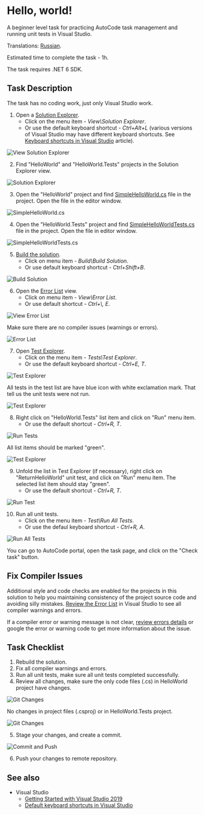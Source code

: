 # Hello, world!

A beginner level task for practicing AutoCode task management and running unit tests in Visual Studio.

Translations: [Russian](README-RU.md).

Estimated time to complete the task - 1h.

The task requires .NET 6 SDK.


## Task Description

The task has no coding work, just only Visual Studio work.

1. Open a [Solution Explorer](https://docs.microsoft.com/en-us/visualstudio/ide/solutions-and-projects-in-visual-studio#solution-explorer).
    * Click on the menu item - _View\Solution Explorer_.
    * Or use the default keyboard shortcut - _Ctrl+Alt+L_ (various versions of Visual Studio may have different keyboard shortcuts. See [Keyboard shortcuts in Visual Studio](https://docs.microsoft.com/en-us/visualstudio/ide/default-keyboard-shortcuts-in-visual-studio) article).

![View Solution Explorer](images/view-solution-explorer.png)

2. Find "HelloWorld" and "HelloWorld.Tests" projects in the Solution Explorer view.

![Solution Explorer](images/solution-explorer.png)

3. Open the "HelloWorld" project and find [SimpleHelloWorld.cs](HelloWorld/SimpleHelloWorld.cs) file in the project. Open the file in the editor window.

![SimpleHelloWorld.cs](images/simple-hello-world.png)

4. Open the "HelloWorld.Tests" project and find [SimpleHelloWorldTests.cs](HelloWorld.Tests/SimpleHelloWorldTests.cs) file in the project. Open the file in editor window.

![SimpleHelloWorldTests.cs](images/simple-hello-world-tests.png)

5. [Build the solution](https://docs.microsoft.com/en-us/visualstudio/ide/building-and-cleaning-projects-and-solutions-in-visual-studio).
    * Click on menu item - _Build\Build Solution_.
    * Or use default keyboard shortcut - _Ctrl+Shift+B_.

![Build Solution](images/build-solution.png)

6. Open the [Error List](https://docs.microsoft.com/en-us/visualstudio/ide/find-and-fix-code-errors#review-the-error-list) view.
    * Click on menu item - _View\Error List_.
    * Or use default shortcut - _Ctrl+\\, E_.

![View Error List](images/view-error-list.png)

Make sure there are no compiler issues (warnings or errors).

![Error List](images/error-list.png)

7. Open [Test Explorer](https://docs.microsoft.com/ru-ru/visualstudio/test/run-unit-tests-with-test-explorer). 
    * Click on the menu item - _Tests\Test Explorer_.
    * Or use the default keyboard shortcut - _Ctrl+E, T_.

![Test Explorer](images/test-test-explorer.png)

All tests in the test list are have blue icon with white exclamation mark. That tell us the unit tests were not run.

![Test Explorer](images/test-explorer-white.png)

8. Right click on "HelloWorld.Tests" list item and click on "Run" menu item.
    * Or use the default shortcut - _Ctrl+R, T_.

![Run Tests](images/run-tests.png)

All list items should be marked "green".

![Test Explorer](images/test-explorer-green.png)

9. Unfold the list in Test Explorer (if necessary), right click on "ReturnHelloWorld" unit test, and click on "Run" menu item. The selected list item should stay "green".
    * Or use the default shortcut - _Ctrl+R, T_.

![Run Test](images/run-test.png)

10. Run all unit tests.
    * Click on the menu item - _Test\Run All Tests_.
    * Or use the defaul keyboard shortcut - _Ctrl+R, A_.

![Run All Tests](images/run-all-tests.png)

You can go to AutoCode portal, open the task page, and click on the "Check task" button.


## Fix Compiler Issues

Additional style and code checks are enabled for the projects in this solution to help you maintaining consistency of the project source code and avoiding silly mistakes. [Review the Error List](https://docs.microsoft.com/en-us/visualstudio/ide/find-and-fix-code-errors#review-the-error-list) in Visual Studio to see all compiler warnings and errors.

If a compiler error or warning message is not clear, [review errors details](https://docs.microsoft.com/en-us/visualstudio/ide/find-and-fix-code-errors#review-errors-in-detail) or google the error or warning code to get more information about the issue.


## Task Checklist

1. Rebuild the solution.
2. Fix all compiler warnings and errors.
3. Run all unit tests, make sure all unit tests completed successfully.
4. Review all changes, make sure the only code files (.cs) in HelloWorld project have changes.

![Git Changes](images/git-changes-good.png)

No changes in project files (.csproj) or in HelloWorld.Tests project.

![Git Changes](images/git-changes-bad.png)

5. Stage your changes, and create a commit.

![Commit and Push](images/git-changes-commit-and-push.png)

6. Push your changes to remote repository.


## See also

* Visual Studio
  * [Getting Started with Visual Studio 2019](https://www.youtube.com/watch?v=1CgsMtUmVgs)
  * [Default keyboard shortcuts in Visual Studio](https://docs.microsoft.com/en-us/visualstudio/ide/default-keyboard-shortcuts-in-visual-studio)
